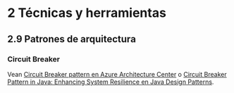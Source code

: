 # 2 Técnicas y herramientas

## 2.9 Patrones de arquitectura

### Circuit Breaker

Vean [Circuit Breaker pattern en Azure Architecture
Center](https://learn.microsoft.com/en-us/azure/architecture/patterns/circuit-breaker)
o [Circuit Breaker Pattern in Java: Enhancing System Resilience en Java Design
Patterns](https://java-design-patterns.com/patterns/circuit-breaker/).
